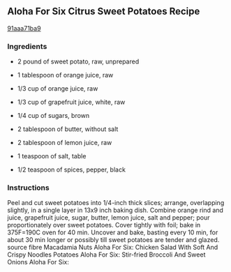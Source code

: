 ## Aloha For Six Citrus Sweet Potatoes Recipe

[91aaa71ba9](http://cookeatshare.com/recipes/aloha-for-six-citrus-sweet-potatoes-64236)

### Ingredients

 - 2 pound of sweet potato, raw, unprepared

 - 1 tablespoon of orange juice, raw

 - 1/3 cup of orange juice, raw

 - 1/3 cup of grapefruit juice, white, raw

 - 1/4 cup of sugars, brown

 - 2 tablespoon of butter, without salt

 - 2 tablespoon of lemon juice, raw

 - 1 teaspoon of salt, table

 - 1/2 teaspoon of spices, pepper, black

### Instructions

Peel and cut sweet potatoes into 1/4-inch thick slices; arrange, overlapping slightly, in a single layer in 13x9 inch baking dish. Combine orange rind and juice, grapefruit juice, sugar, butter, lemon juice, salt and pepper; pour proportionately over sweet potatoes. Cover tightly with foil; bake in 375F=190C oven for 40 min. Uncover and bake, basting every 10 min, for about 30 min longer or possibly till sweet potatoes are tender and glazed. source fibre Macadamia Nuts Aloha For Six: Chicken Salad With Soft And Crispy Noodles Potatoes Aloha For Six: Stir-fried Broccoli And Sweet Onions Aloha For Six: